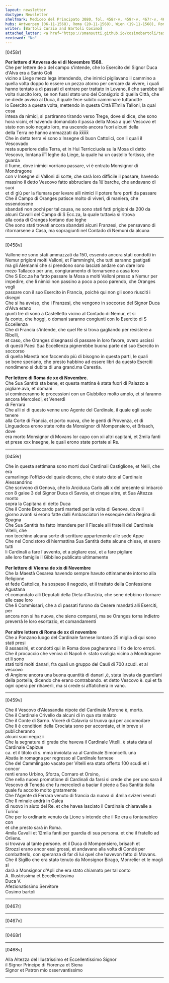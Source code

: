 ```yaml
---
layout: newsletter
doctype: Newsletter
shelfmark: Mediceo del Principato 3080, fol. 458r-v, 459r-v, 467r-v, 468r-v
hubs: Antwerpen (06-11-1568), Roma (20-11-1568), Wien (19-11-1568), Roma (20-11-1568)
writer: [Bartoli Curzio and Bartoli Cosimo]
attached_letter: <a href="https://smansutti.github.io/cosimobartoli/texts/2979_046/">2979_046</a>
reviewed: "No"
---
```


[0458r]  
  
  
<strong>Per lettere d'Anversa de vi di Novembre 1568.</strong>  
Che per lettere de x del campo s'intende, che lo Esercito del Signor Duca d'Alva era a Santo Goli  
vicino a Liege meza lega intendendo, che inimici pigliavano il cammino a  
quella volta doppo lo essere un pezzo atorno per cercare da vivere, i quali  
hanno tentato a dì passati di entrare per trattato in Lovano, il che sarebbe tal  
volta riuscito loro, se non fussi stato uno del Consig:rio di quella Città, che  
ne diede avviso al Duca, il quale fece subito camminare tuttanotte  
lo Esercito a questa volta, mettendo in questa Città i̅i̅i̅i̅mila Talloni, la qual cosa  
intesa da nimici, si partiranno tirando verso Trege, dove si dice, che sono  
hora vicini, et havendo domandato il passa della Mosa a quel Vescovo et  
stato non solo negato loro, ma uscendo ancora fuori alcuni della  
della Terra ne hanno ammazzati da x̅x̅x̅x̅  
Che in detta terra vi sono x Insegne di buon Cattolici, con li quali il Vescovado  
resta superiore della Terra, et in Hui Terricciuola su la Mosa di detto  
Vescovo, lontana i̅i̅i̅i̅ leghe da Liege, la quale ha un castello fortisso, che guarda  
il fiume, dove inimici vorriano passare, vi è entrato Monsignor di Mondragone  
con v Insegne di Valloni di sorte, che sarà loro difficile il passare, havendo  
massino il detto Vescovo fatto abbruciare da 10̅ barche, che andavano di suoi  
et di giù per la fiumara per levare alli nimici il potere fare porti da passare  
Che il Campo di Oranges patisce molto di viveri, di maniera, che essendosene  
sbandati non pochi per tal causa, ne sono stati fatti prigioni da 200 da  
alcuni Cavalli del Campo di S Ecc.za, la quale tuttavia si ritrova  
alla coda di Oranges lontano due leghe  
Che sono stati trovati ancora sbandati alcuni Franzesi, che pensavano di  
ritornarsene a Casa, ma sopragiunti nel Contado di Nemuni da alcuna  
  
---  

[0458v]  
  
  
Vallone ne sono stati ammazzati da 150, essendo ancora stati condotti in  
Nemur prigioni molti Valloni, et Fiamminghi, che tutti saranno gastigati  
ma gli Alemanni che si prendono sono lasciati andare con dare loro  
mezo Tallacco per uno, congiuramento di tornarsene a casa loro  
Che S Ecc.za ha fatto passare la Mosa a molti Valloni presso a Nemur per  
impedire, che li nimici non passino a poco a poco parendo, che Oranges vogli  
passare con il suo Esercito in Francia, poiché qui non gli sono riusciti i disegni  
Che si ha avviso, che i Franzesi, che vengono in soccorso del Signor Duca d'Alva erano  
giunti tre dì sono a Castelletto vicino al Contado di Nemur, et si  
fa conto, che hoggi, o domani saranno congiunti con lo Esercito di S Eccellenza  
Che di Francia s'intende, che quel Re si trova gagliando per resistere a Ribelli,  
et caso, che Oranges disegnassi di passare in loro favore, overo uscissi  
di questi Paesi Sua Eccellenza pignerebbe buona parte del suo Esercito in soccorso  
di quella Maestà non faccendo più di bisogno in questa parti, le quali  
se bene speriano, che presto habbino ad essere libri da questo Eserciti  
nondimeno si dubita di una grand.ma Carestia.  
<br/><strong>Per lettere di Roma de xx di Novembre.</strong>  
Che Sua Santità sta bene, et questa mattina è stata fuori di Palazzo a pigliare ava, et domani  
si cominceranno le processioni con un Giubbileo molto amplo, et si faranno  
ancora Mercoledi, et Venerdì  
di Ferrara  
Che alli xi di questo venne uno Agente del Cardinale, il quale egli suole tenere  
alla Corte di Francia, et porto nuova, che le genti di Provenza, et di  
Linguadoca erono state rotte da Monsignor di Mompensiero, et Brisach, dove  
era morto Monsignor di Movans lor capo con xii altri capitani, et 2mila fanti  
et prese xxx Insegne, le quali erono state portate al Re.  
  
---  

[0459r]  
  
  
Che in questa settimana sono morti duoi Cardinali Castiglione, et Nelli, che era  
camarlingo l'offizio del quale dicono, che è stato dato al Cardinale Alessandrino  
Che scrivono di Genova, che lo Arciduca Carlo alli x del presente si imbarcò  
con 8 galee 3 del Signor Duca di Savoia, et cinque altre, et Sua Altezza monto  
sopra la Capitana di detto Duca  
Che il Conte Broccardo partì martedì per la volta di Genova, dove il  
giorno avanti si erono fatte dalli Ambasciatori le essequie della Regina di Spagna  
Che Sua Santità ha fatto intendere per il Fiscale alli fratelli del Cardinale Vitelli, che  
non tocchino alcuna sorte di scritture appartenente alle sede Appe  
Che nel Concistoro di hiermattina Sua Santità dette alcune chiese, et esero tutti  
li Cardinali a fare l'avvento, et a pigliare essi, et a fare pigliare  
alle loro famiglie il Gibbileo publicato ultimamente  
<br/><strong>Per lettere di Vienna de xix di Novembre</strong>  
Che la Maestà Cesarea havendo sempre havuto ottimamente intorno alla Religione  
et fede Cattolica, ha sospeso il negozio, et il trattato della Confessione Agustana  
et comandato alli Deputati della Dieta d'Austria, che sene debbino ritornare  
alle case loro  
Che li Commissari, che a dì passati furono da Cesere mandati alli Eserciti, per  
ancora non si ha nuova, che sieno comparsi, ma se Oranges torna indietro  
preverrà le loro esortazio, et comandamenti  
<br/><strong>Per altre lettere di Roma de xx di novembre</strong>  
Che a Ponzano luogo del Cardinale farnese lontano 25 miglia di qui sono stati presi  
8 assassini, et condotti qui in Roma dove pagheranno il fio de loro errori.  
Che il procaccio che veniva di Napoli è. stato svaligia vicino a Mondragone et li sono  
stati tolti molti danari, fra quali un gruppo del Cauli di 700 scudi. et al vescovo  
di Angione ancora una buona quantità di danari ,è, stata levata da guardiani  
della portella, dicendo che erano contrabando. et detto Vescovo è. qui et fa  
ogni opera per rihaverli, ma si crede si affaticherà in vano.  
  
---  

[0459v]  
  
  
Che il Vescovo d'Alessandia nipote del Cardinale Morone è, morto.  
Che il Cardinale Crivello da alcuni di in qua sta malato  
Che il Conte di Sarno. Viceré di Calavria si truova qui per accomodare  
Che li è conditioni della Crociata sono per accordate, et in breve si publicheranno  
alcuni suoi negozii  
Che la segnatura di gratia che haveva il Cardinale Vitelli. è stata data al Cardinale Capizue  
ca. et il titolo di s. mma inviolata va al Cardinale Simoncelli. una  
Abatia in romagna per regresso al Cardinale farnese  
Che del Cammlingato vacato per Vitelli era stato offerto 100 scudi et i concor  
renti erano Urbino, Sforza, Cornaro et Orsino,  
Che nella nuova promotione di Cardinali da farsi si crede che per uno sara il  
Vescovo di Teneda che fu mercoledi a baciar il piede a Sua Santità dalla  
quale fu accolto molto gratamente  
Che l'Agente di Ferrara venuto di francia da nuova di 4mila svizeri venuti  
Che Il minale andrà in Galea  
di nuovo in aiuto del Re. et che havea lasciato il Cardinale chiaravalle a Turino  
Che per lo ordinario venuto da Lione s intende che il Re era a fontanableo con  
et che presto sarà in Roma.  
4mila Cavalli et 12mila fanti per guardia di sua persona. et che il fratello ad Orliens.  
si trovava al tante persone. et il Duca di Mompensiero, brisach et  
Strozzi erano ancor essi grossi, et andavano alla volta di Condé per  
combatterlo, con speranza di far di lui quel che havevon fatto di Movans.  
Che il Sigillo che era stato tenuto da Monsignor Birago, Monrelier et le mogli si  
darà a Monsignor d'Apli che era stato chiamato per tal conto  
A. Illustrissima et Eccellentissima  
Duca V.  
Afezionatissimo Servitore  
Cosimo bartoli  
  
---  

[0467r]  
  
  
  
---  

[0467v]  
  
  
  
---  

[0468r]  
  
  
  
---  

[0468v]  
  
  
Alla Altezza del Illustrissimo et Eccellentissimo Signor  
il Signor Principe di Fiorenza et Siena  
Signor et Patron mio osservantissimo  
  
---  

